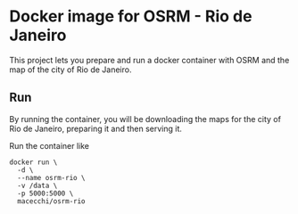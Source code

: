 # Docker image for OSRM - Rio de Janeiro

This project lets you prepare and run a docker container with OSRM and the map of the city of Rio de Janeiro.

## Run
By running the container, you will be downloading the maps for the city of Rio de Janeiro, preparing it and then serving it.

Run the container like

```
docker run \
  -d \
  --name osrm-rio \
  -v /data \
  -p 5000:5000 \
  macecchi/osrm-rio
```
